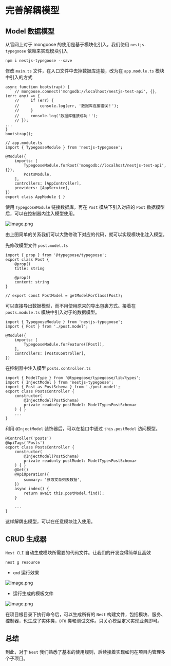 # 完善解耦模型

## Model 数据模型

从官网上对于 mongoose 的使用是基于模块化引入，我们使用 `nestjs-typegoose` 依赖来实现模块引入

```
npm i nestjs-typegoose --save
```

修改 `main.ts` 文件，在入口文件中去掉数据库连接，改为在 `app.module.ts` 模块中引入的方式

```TS
async function bootstrap() {
    // mongoose.connect('mongodb://localhost/nestjs-test-api', {}, (err: any) => {
    //     if (err) {
    //         console.log(err, '数据库连接错误！');
    //     }
    //     console.log('数据库连接成功！');
    // });
...
}
bootstrap();
```

```TS
// app.module.ts
import { TypegooseModule } from 'nestjs-typegoose';

@Module({
    imports: [
        TypegooseModule.forRoot('mongodb://localhost/nestjs-test-api', {}),
        PostsModule,
    ],
    controllers: [AppController],
    providers: [AppService],
})
export class AppModule { }
```

使用 `TypegooseModule` 链接数据库，再在 `Post` 模块下引入对应的 `Post` 数据模型后，可以在控制器内注入模型使用。

![image.png](https://p3-juejin.byteimg.com/tos-cn-i-k3u1fbpfcp/93263251aa3e4d5cb53c2294dac1b5d4~tplv-k3u1fbpfcp-watermark.image?)


由上图简单的关系我们可以大致修改下对应的代码，就可以实现模块化注入模型。

先修改模型文件 `post.model.ts`

```TS
import { prop } from '@typegoose/typegoose'; 
export class Post {
    @prop()
    title: string

    @prop()
    content: string
}

// export const PostModel = getModelForClass(Post);
```

可以直接导出数据模型，而不用使用原来的导出包裹方式。接着在 `posts.module.ts` 模块中引入对于的数据模型。

```TS
import { TypegooseModule } from 'nestjs-typegoose';
import { Post } from './post.model';

@Module({
    imports: [
        TypegooseModule.forFeature([Post]),
    ],
    controllers: [PostsController],
})
```

在控制器中注入模型 `posts.controller.ts`

```TS
import { ModelType } from '@typegoose/typegoose/lib/types';
import { InjectModel } from 'nestjs-typegoose';
import { Post as PostSchema } from './post.model';
export class PostsController {
    constructor(
        @InjectModel(PostSchema)
        private readonly postModel: ModelType<PostSchema>
    ) { }
    ...
}
```

利用 `@InjectModel` 装饰器后，可以在接口中通过 `this.postModel` 访问模型。

```TS
@Controller('posts')
@ApiTags('Posts')
export class PostsController {
    constructor(
        @InjectModel(PostSchema)
        private readonly postModel: ModelType<PostSchema>
    ) { }
    @Get()
    @ApiOperation({
        summary: '获取文章列表数据',
    })
    async index() {
        return await this.postModel.find();
    }

    ...
}
```

这样解耦出模型，可以在任意模块注入使用。

## CRUD 生成器

`Nest CLI` 自动生成模块所需要的代码文件。让我们的开发变得简单且高效

```
nest g resource
```

-   `cmd` 运行效果


![image.png](https://p9-juejin.byteimg.com/tos-cn-i-k3u1fbpfcp/2fe6a8a31f414cc8aaad0ee288dea0bd~tplv-k3u1fbpfcp-watermark.image?)
-   运行生成的模板文件

   
![image.png](https://p1-juejin.byteimg.com/tos-cn-i-k3u1fbpfcp/db3bac2abf0a4709b659b284d2563c18~tplv-k3u1fbpfcp-watermark.image?)

在项目根目录下执行命令后，可以生成所有的 `Nest` 构建文件，包括模块、服务、控制器，也生成了实体类，`DTO` 类和测试文件。只关心模型定义实现业务即可。
    

## 总结

到此，对于 `Nest` 我们熟悉了基本的使用规则，后续接着实现如何在项目内管理多个子项目。